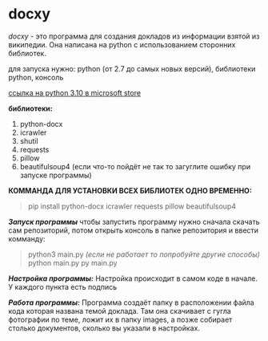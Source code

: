 # docxy

_docxy_ - это программа для создания докладов из информации взятой из википедии. Она написана на python с использованием сторонних библиотек.

для запуска нужно: python (от 2.7 до самых новых версий), библиотеки python, консоль

[ссылка на python 3.10 в microsoft store](https://www.microsoft.com/store/productId/9PJPW5LDXLZ5)

**библиотеки:**
  1. python-docx
  2. icrawler
  3. shutil
  4. requests
  5. pillow
  6. beautifulsoup4
(если что-то пойдёт не так то загуглите ошибку при запуске программы)

**КОММАНДА ДЛЯ УСТАНОВКИ ВСЕХ БИБЛИОТЕК ОДНО ВРЕМЕННО:**
  > pip install python-docx icrawler requests pillow beautifulsoup4

**_Запуск программы_**
чтобы запустить программу нужно сначала скачать сам репозиторий, потом открыть консоль в папке репозитория и ввести комманду:
  >python3 main.py
_(если не работает то попробуйте другие способы)_
  >python main.py
  >py main.py

**_Настройка программы:_**
Настройка происходит в самом коде в начале. У каждого пункта есть подпись

**_Работа программы:_**
Программа создаёт папку в расположении файла кода которая названа темой доклада. Там она скачивает с гугла фотографии по теме, ложит их в папку images, а позже собирает столько документов, сколько вы указали в настройках.
